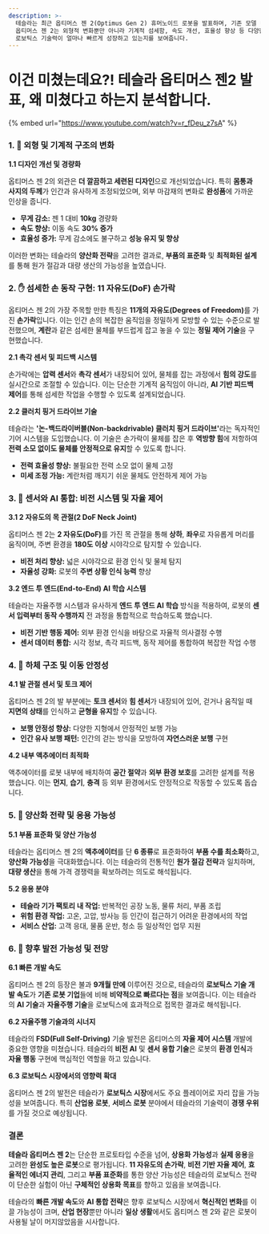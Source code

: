 ```yaml
---
description: >-
  테슬라는 최근 옵티머스 젠 2(Optimus Gen 2) 휴머노이드 로봇을 발표하며, 기존 모델 대비 비약적인 기술 발전을 선보였습니다.
  옵티머스 젠 2는 외형적 변화뿐만 아니라 기계적 섬세함, 속도 개선, 효율성 향상 등 다양한 기술적 진보를 이루었으며, 이는 테슬라의
  로보틱스 기술력이 얼마나 빠르게 성장하고 있는지를 보여줍니다.
---
```


# 이건 미쳤는데요?! 테슬라 옵티머스 젠2 발표, 왜 미쳤다고 하는지 분석합니다.

{% embed url="https://www.youtube.com/watch?v=r_fDeu_z7sA" %}

### 1. 🦾 **외형 및 기계적 구조의 변화**

**1.1 디자인 개선 및 경량화**

옵티머스 젠 2의 외관은 **더 깔끔하고 세련된 디자인**으로 개선되었습니다. 특히 **몸통과 사지의 두께**가 인간과 유사하게 조정되었으며, 외부 마감재의 변화로 **완성품**에 가까운 인상을 줍니다.

* **무게 감소:** 젠 1 대비 **10kg** 경량화
* **속도 향상:** 이동 속도 **30% 증가**
* **효율성 증가:** 무게 감소에도 불구하고 **성능 유지 및 향상**

이러한 변화는 테슬라의 **양산화 전략**을 고려한 결과로, **부품의 표준화** 및 **최적화된 설계**를 통해 원가 절감과 대량 생산의 가능성을 높였습니다.

### 2. ✋ **섬세한 손 동작 구현: 11 자유도(DoF) 손가락**

옵티머스 젠 2의 가장 주목할 만한 특징은 **11개의 자유도(Degrees of Freedom)**&#xB97C; 가진 **손가락**입니다. 이는 인간 손의 복잡한 움직임을 정밀하게 모방할 수 있는 수준으로 발전했으며, **계란**과 같은 섬세한 물체를 부드럽게 잡고 놓을 수 있는 **정밀 제어 기술**을 구현했습니다.

**2.1 촉각 센서 및 피드백 시스템**

손가락에는 **압력 센서**와 **촉각 센서**가 내장되어 있어, 물체를 잡는 과정에서 **힘의 강도**를 실시간으로 조절할 수 있습니다. 이는 단순한 기계적 움직임이 아니라, **AI 기반 피드백 제어**를 통해 섬세한 작업을 수행할 수 있도록 설계되었습니다.

**2.2 클러치 핑거 드라이브 기술**

테슬라는 **'논-백드라이버블(Non-backdrivable) 클러치 핑거 드라이브'**&#xB77C;는 독자적인 기어 시스템을 도입했습니다. 이 기술은 손가락이 물체를 잡은 후 **역방향 힘**에 저항하여 **전력 소모 없이도 물체를 안정적으로 유지**할 수 있도록 합니다.

* **전력 효율성 향상:** 불필요한 전력 소모 없이 물체 고정
* **미세 조정 가능:** 계란처럼 깨지기 쉬운 물체도 안전하게 제어 가능

### 3. 🧠 **센서와 AI 통합: 비전 시스템 및 자율 제어**

**3.1 2 자유도의 목 관절(2 DoF Neck Joint)**

옵티머스 젠 2는 **2 자유도(DoF)**&#xB97C; 가진 목 관절을 통해 **상하**, **좌우**로 자유롭게 머리를 움직이며, 주변 환경을 **180도 이상** 시야각으로 탐지할 수 있습니다.

* **비전 처리 향상:** 넓은 시야각으로 환경 인식 및 물체 탐지
* **자율성 강화:** 로봇의 **주변 상황 인식 능력** 향상

**3.2 엔드 투 엔드(End-to-End) AI 학습 시스템**

테슬라는 자율주행 시스템과 유사하게 **엔드 투 엔드 AI 학습** 방식을 적용하여, 로봇의 **센서 입력부터 동작 수행까지** 전 과정을 통합적으로 학습하도록 했습니다.

* **비전 기반 행동 제어:** 외부 환경 인식을 바탕으로 자율적 의사결정 수행
* **센서 데이터 통합:** 시각 정보, 촉각 피드백, 동작 제어를 통합하여 복잡한 작업 수행

### 4. 🦿 **하체 구조 및 이동 안정성**

**4.1 발 관절 센서 및 토크 제어**

옵티머스 젠 2의 발 부분에는 **토크 센서**와 **힘 센서**가 내장되어 있어, 걷거나 움직일 때 **지면의 상태**를 인식하고 **균형을 유지**할 수 있습니다.

* **보행 안정성 향상:** 다양한 지형에서 안정적인 보행 가능
* **인간 유사 보행 패턴:** 인간의 걷는 방식을 모방하여 **자연스러운 보행** 구현

**4.2 내부 액추에이터 최적화**

액추에이터를 로봇 내부에 배치하여 **공간 절약**과 **외부 환경 보호**를 고려한 설계를 적용했습니다. 이는 **먼지**, **습기**, **충격** 등 외부 환경에서도 안정적으로 작동할 수 있도록 돕습니다.

### 5. 🔄 **양산화 전략 및 응용 가능성**

**5.1 부품 표준화 및 양산 가능성**

테슬라는 옵티머스 젠 2의 **액추에이터**를 단 **6 종류**로 표준화하여 **부품 수를 최소화**하고, **양산화 가능성**을 극대화했습니다. 이는 테슬라의 전통적인 **원가 절감 전략**과 일치하며, **대량 생산**을 통해 가격 경쟁력을 확보하려는 의도로 해석됩니다.

**5.2 응용 분야**

* **테슬라 기가 팩토리 내 작업:** 반복적인 공장 노동, 물류 처리, 부품 조립
* **위험 환경 작업:** 고온, 고압, 방사능 등 인간이 접근하기 어려운 환경에서의 작업
* **서비스 산업:** 고객 응대, 물품 운반, 청소 등 일상적인 업무 지원

### 6. 🚀 **향후 발전 가능성 및 전망**

**6.1 빠른 개발 속도**

옵티머스 젠 2의 등장은 불과 **9개월 만에** 이루어진 것으로, 테슬라의 **로보틱스 기술 개발 속도**가 **기존 로봇 기업**들에 비해 **비약적으로 빠르다는 점**을 보여줍니다. 이는 테슬라의 **AI 기술**과 **자율주행 기술**을 로보틱스에 효과적으로 접목한 결과로 해석됩니다.

**6.2 자율주행 기술과의 시너지**

테슬라의 **FSD(Full Self-Driving)** 기술 발전은 옵티머스의 **자율 제어 시스템** 개발에 중요한 영향을 미쳤습니다. 테슬라의 **비전 AI** 및 **센서 융합 기술**은 로봇의 **환경 인식**과 **자율 행동** 구현에 핵심적인 역할을 하고 있습니다.

**6.3 로보틱스 시장에서의 영향력 확대**

옵티머스 젠 2의 발전은 테슬라가 **로보틱스 시장**에서도 주요 플레이어로 자리 잡을 가능성을 보여줍니다. 특히 **산업용 로봇**, **서비스 로봇** 분야에서 테슬라의 기술력이 **경쟁 우위**를 가질 것으로 예상됩니다.

### **결론**

**테슬라 옵티머스 젠 2**는 단순한 프로토타입 수준을 넘어, **상용화 가능성**과 **실제 응용**을 고려한 **완성도 높은 로봇**으로 평가됩니다. **11 자유도의 손가락**, **비전 기반 자율 제어**, **효율적인 에너지 관리**, 그리고 **부품 표준화**를 통한 양산 가능성은 테슬라의 로보틱스 전략이 단순한 실험이 아닌 **구체적인 상용화 목표**를 향하고 있음을 보여줍니다.

테슬라의 **빠른 개발 속도**와 **AI 통합 전략**은 향후 로보틱스 시장에서 **혁신적인 변화**를 이끌 가능성이 크며, **산업 현장**뿐만 아니라 **일상 생활**에서도 옵티머스 젠 2와 같은 로봇이 사용될 날이 머지않았음을 시사합니다.
